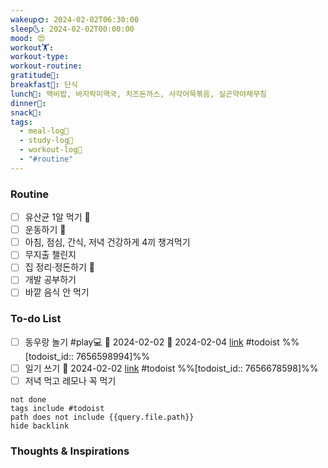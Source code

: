 ```yaml
---
wakeup🌞: 2024-02-02T06:30:00
sleep🌜: 2024-02-02T00:00:00
mood: 😍
workout🏋️: 
workout-type: 
workout-routine: 
gratitude🙏: 
breakfast🍳: 단식
lunch🍚: 백비밥, 바지락미역국, 치즈돈까스, 사각어묵볶음, 실곤약야채무침
dinner🥗: 
snack🍬: 
tags:
  - meal-log📝
  - study-log📓
  - workout-log💪
  - "#routine"
---
```

### Routine 
- [ ] 유산균 1알 먹기 🔼 
- [ ] 운동하기 🔼
- [ ] 아침, 점심, 간식, 저녁 건강하게 4끼 챙겨먹기
- [ ] 무지출 챌린지 
- [ ] 집 정리·정돈하기 🔼
- [ ] 개발 공부하기
- [ ] 바깥 음식 안 먹기 

### To-do List 
- [ ] 동우랑 놀기 #play💻  🛫 2024-02-02 📅 2024-02-04 [link](https://todoist.com/showTask?id=7656598994) #todoist  %%[todoist_id:: 7656598994]%%
- [ ] 일기 쓰기 📅 2024-02-02 [link](https://todoist.com/showTask?id=7656678598) #todoist  %%[todoist_id:: 7656678598]%%
- [ ] 저녁 먹고 레모나 꼭 먹기 
```tasks
not done
tags include #todoist 
path does not include {{query.file.path}}
hide backlink
```

### Thoughts & Inspirations
